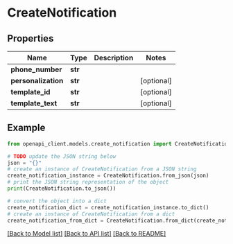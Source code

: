 # CreateNotification


## Properties

Name | Type | Description | Notes
------------ | ------------- | ------------- | -------------
**phone_number** | **str** |  | 
**personalization** | **str** |  | [optional] 
**template_id** | **str** |  | [optional] 
**template_text** | **str** |  | [optional] 

## Example

```python
from openapi_client.models.create_notification import CreateNotification

# TODO update the JSON string below
json = "{}"
# create an instance of CreateNotification from a JSON string
create_notification_instance = CreateNotification.from_json(json)
# print the JSON string representation of the object
print(CreateNotification.to_json())

# convert the object into a dict
create_notification_dict = create_notification_instance.to_dict()
# create an instance of CreateNotification from a dict
create_notification_from_dict = CreateNotification.from_dict(create_notification_dict)
```
[[Back to Model list]](../README.md#documentation-for-models) [[Back to API list]](../README.md#documentation-for-api-endpoints) [[Back to README]](../README.md)


